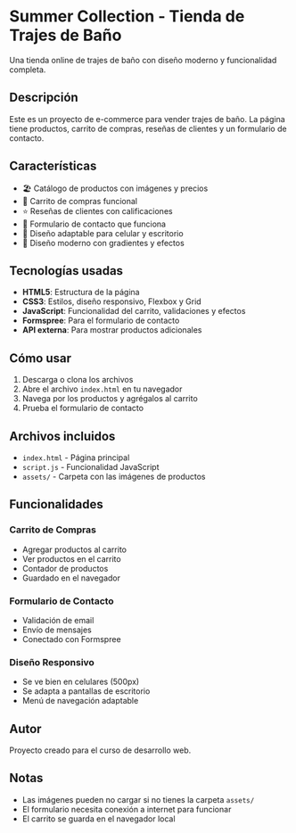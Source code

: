 # Summer Collection - Tienda de Trajes de Baño

Una tienda online de trajes de baño con diseño moderno y funcionalidad completa.

## Descripción

Este es un proyecto de e-commerce para vender trajes de baño. La página tiene productos, carrito de compras, reseñas de clientes y un formulario de contacto.

## Características

- 🏖️ Catálogo de productos con imágenes y precios
- 🛒 Carrito de compras funcional
- ⭐ Reseñas de clientes con calificaciones
- 📧 Formulario de contacto que funciona
- 📱 Diseño adaptable para celular y escritorio
- 🎨 Diseño moderno con gradientes y efectos

## Tecnologías usadas

- **HTML5**: Estructura de la página
- **CSS3**: Estilos, diseño responsivo, Flexbox y Grid
- **JavaScript**: Funcionalidad del carrito, validaciones y efectos
- **Formspree**: Para el formulario de contacto
- **API externa**: Para mostrar productos adicionales

## Cómo usar

1. Descarga o clona los archivos
2. Abre el archivo `index.html` en tu navegador
3. Navega por los productos y agrégalos al carrito
4. Prueba el formulario de contacto

## Archivos incluidos

- `index.html` - Página principal
- `script.js` - Funcionalidad JavaScript
- `assets/` - Carpeta con las imágenes de productos

## Funcionalidades

### Carrito de Compras
- Agregar productos al carrito
- Ver productos en el carrito
- Contador de productos
- Guardado en el navegador

### Formulario de Contacto
- Validación de email
- Envío de mensajes
- Conectado con Formspree

### Diseño Responsivo
- Se ve bien en celulares (500px)
- Se adapta a pantallas de escritorio
- Menú de navegación adaptable

## Autor

Proyecto creado para el curso de desarrollo web.

## Notas

- Las imágenes pueden no cargar si no tienes la carpeta `assets/`
- El formulario necesita conexión a internet para funcionar
- El carrito se guarda en el navegador local